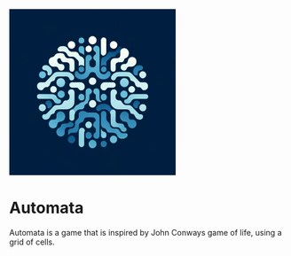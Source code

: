 <img src="docs/images/Automata_Logo.png" alt="kitsune Logo" width="300">

# Automata
Automata is a game that is inspired by John Conways game of life, using a grid of cells.
